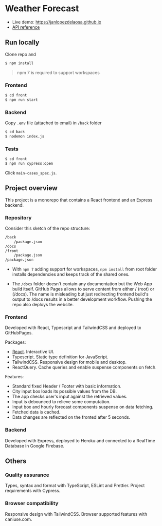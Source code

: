 # Weather Forecast

- Live demo: https://janlopezdelaosa.github.io
- [API reference](API.md)

## Run locally

Clone repo and

```sh
$ npm install
```

> npm 7 is required to support workspaces

### Frontend

```sh
$ cd front
$ npm run start
```

### Backend

Copy `.env` file (attached to email) in `/back` folder

```sh
$ cd back
$ nodemon index.js
```

### Tests

```sh
$ cd front
$ npm run cypress:open
```

Click `main-cases_spec.js`.

## Project overview

This project is a monorepo that contains a React frontend and an Express backend.

### Repository

Consider this sketch of the repo structure:

```bash
/back
    /package.json
/docs
/front
    /package.json
/package.json
```

- With `npm 7` adding support for workspaces, `npm install` from root folder installs dependencies and keeps track of the shared ones.

- The `/docs` folder doesn't contain any documentation but the Web App build itself. GitHub Pages allows to serve content from either / (root) or (/docs). The name is misleading but just redirecting frontend build's output to /docs results in a better development workflow. Pushing the repo also deploys the website.

### Frontend

Developed with React, Typescript and TailwindCSS and deployed to GitHubPages.

Packages:

- [React]. Interactive UI.
- Typescript. Static type definition for JavaScript.
- TailwindCSS. Responsive design for mobile and desktop.
- ReactQuery. Cache queries and enable suspense components on fetch.

Features:

- Standard fixed Header / Footer with basic information.
- City input box loads its possible values from the DB.
- The app checks user's input against the retrieved values.
- Input is debounced to relieve some computation.
- Input box and hourly forecast components suspense on data fetching.
- Fetched data is cached.
- Data changes are reflected on the fronted after 5 seconds.

### Backend

Developed with Express, deployed to Heroku and connected to a RealTime Database in Google Firebase.

## Others

### Quality assurance

Types, syntax and format with TypeScript, ESLint and Prettier. Project requirements with Cypress.

### Browser compatibility

Responsive design with TailwindCSS. Browser supported features with caniuse.com.

[react]: https://es.reactjs.org/
